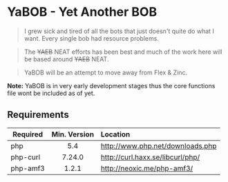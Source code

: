 # YaBOB - Yet Another BOB

> I grew sick and tired of all the bots that just doesn't quite do what I want. Every single bob had resource problems. 

> The ~~YAEB~~ NEAT efforts has been best and much of the work here will be based around ~~YAEB~~ NEAT.

> YaBOB will be an attempt to move away from Flex & Zinc.

**Note:** YaBOB is in very early development stages thus the core functions file wont be included as of yet.

## Requirements

| Required      | Min. Version | Location                         |
|---------------|:------------:|:---------------------------------|
| php           | 5.4          | http://www.php.net/downloads.php |
| php-curl      | 7.24.0       | http://curl.haxx.se/libcurl/php/ |
| php-amf3      | 1.2.1        | http://neoxic.me/php-amf3/       |

